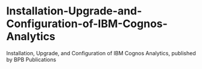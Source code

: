 # Installation-Upgrade-and-Configuration-of-IBM-Cognos-Analytics
Installation, Upgrade, and Configuration of IBM Cognos Analytics, published by BPB Publications
